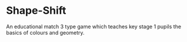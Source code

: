 # Shape-Shift
An educational match 3 type game which teaches key stage 1 pupils the basics of colours and geometry.
